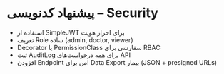 # پیشنهاد کدنویسی – Security
- استفاده از SimpleJWT برای احراز هویت
- تعریف Role ساده (admin, doctor, viewer)
- Decorator یا PermissionClass سفارشی برای RBAC
- ثبت AuditLog برای همه درخواست‌های API
- افزودن Endpoint امن برای Data Export بیمار (JSON + presigned URLs)